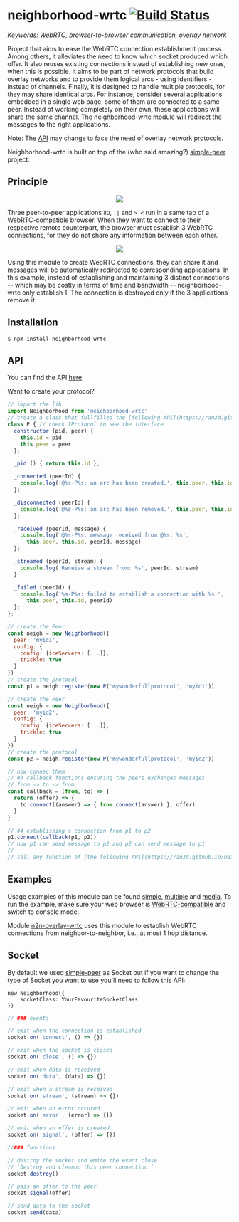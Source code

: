 # neighborhood-wrtc [![Build Status](https://travis-ci.org/RAN3D/neighborhood-wrtc.svg?branch=master)](https://travis-ci.org/RAN3D/neighborhood-wrtc)

<i>Keywords: WebRTC, browser-to-browser communication, overlay network</i>

Project that aims to ease the WebRTC connection establishment process. Among
others, it alleviates the need to know which socket produced which offer.  It
also reuses existing connections instead of establishing new ones, when this is
possible. It aims to be part of network protocols that build overlay networks
and to provide them logical arcs - using identifiers - instead of channels.
Finally, it is designed to handle multiple protocols, for they may share
identical arcs. For instance, consider several applications embedded in a single
web page, some of them are connected to a same peer. Instead of working
completely on their own, these applications will share the same channel. The
neighborhood-wrtc module will redirect the messages to the right applications.

Note: The [API](https://ran3d.github.io/neighborhood-wrtc/) may change to face
the need of overlay network protocols.

Neighborhood-wrtc is built on top of the (who said amazing?)
[simple-peer](https://github.com/feross/simple-peer) project.


## Principle

<p align='center'>
<img src='./img/notsharing.png'> </img>
</p>

Three peer-to-peer applications ```8O```, ```:|``` and ```>_<``` run in a same
tab of a WebRTC-compatible browser. When they want to connect to their
respective remote counterpart, the browser must establish 3 WebRTC connections,
for they do not share any information between each other.

<p align='center'>
<img src='./img/sharing.png'> </img>
</p>

Using this module to create WebRTC connections, they can share it and messages
will be automatically redirected to corresponding applications. In this example,
instead of establishing and maintaining 3 distinct connections -- which may be
costly in terms of time and bandwidth -- neighborhood-wrtc only establish 1. The
connection is destroyed only if the 3 applications remove it.

## Installation

```
$ npm install neighborhood-wrtc
```

## API

You can find the API [here](https://ran3d.github.io/neighborhood-wrtc/).

Want to create your protocol?
```javascript
// import the lib
import Neighborhood from 'neighborhood-wrtc'
// create a class that fullfilled the [following API](https://ran3d.github.io/neighborhood-wrtc/class/lib/interfaces/iprotocol.js~IProtocol.html)
class P { // check IProtocol to see the interface
  constructor (pid, peer) {
    this.id = pid
    this.peer = peer
  };

  _pid () { return this.id };

  _connected (peerId) {
    console.log('@%s-P%s: an arc has been created.', this.peer, this.id)
  };

  _disconnected (peerId) {
    console.log('@%s-P%s: an arc has been removed.', this.peer, this.id)
  };

  _received (peerId, message) {
    console.log('@%s-P%s: message received from @%s: %s',
      this.peer, this.id, peerId, message)
  };

  _streamed (peerId, stream) {
    console.log('Receive a stream from: %s', peerId, stream)
  }

  _failed (peerId) {
    console.log('%s-P%s: failed to establish a connection with %s.',
      this.peer, this.id, peerId)
  };
};

// create the Peer
const neigh = new Neighborhood({
  peer: 'myid1',
  config: {
    config: {iceServers: [...]},
    trickle: true
  }
})
// create the protocol
const p1 = neigh.register(new P('mywonderfullprotocol', 'myid1'))

// create the Peer
const neigh = new Neighborhood({
  peer: 'myid2',
  config: {
    config: {iceServers: [...]},
    trickle: true
  }
})
// create the protocol
const p2 = neigh.register(new P('mywonderfullprotocol', 'myid2'))

// now connec them
// #3 callback functions ensuring the peers exchanges messages
// from -> to -> from
const callback = (from, to) => {
  return (offer) => {
    to.connect((answer) => { from.connect(answer) }, offer)
  }
}

// #4 establishing a connection from p1 to p2
p1.connect(callback(p1, p2))
// now p1 can send message to p2 and p2 can send message to p1
//
// call any function of [the following API](https://ran3d.github.io/neighborhood-wrtc/class/lib/interfaces/ineighborhood.js~INeighborhood.html)

```

## Examples

Usage examples of this module can be found
[simple](https://ran3d.github.io/neighborhood-wrtc/examples/simple.html),
[multiple](https://ran3d.github.io/neighborhood-wrtc/examples/multiple.html) and [media](https://ran3d.github.io/neighborhood-wrtc/examples/media.html).  To
run the example, make sure your web browser is
[WebRTC-compatible](https://webrtc.org) and switch to console mode.

Module [n2n-overlay-wrtc](https://github.com/ran3d/n2n-overlay-wrtc) uses this
module to establish WebRTC connections from neighbor-to-neighbor, i.e., at most
1 hop distance.

## Socket

By default we used [simple-peer](https://github.com/feross/simple-peer) as Socket but if you want to change the type of Socket you want to use you'll need to follow this API:

```
new Neighborhood({
    socketClass: YourFavouriteSocketClass
})
```

```js
// ### events

// emit when the connection is established
socket.on('connect', () => {})

// emit when the socket is closed
socket.on('close', () => {})

// emit when data is received
socket.on('data', (data) => {})

// emit when a stream is received
socket.on('stream', (stream) => {})

// emit when an error occured
socket.on('error', (error) => {})

// emit when an offer is created
socket.on('signal', (offer) => {})

//### functions

// destroy the socket and emite the event close
// `Destroy and cleanup this peer connection.`
socket.destroy()

// pass an offer to the peer
socket.signal(offer)

// send data to the socket
socket.send(data)
```

